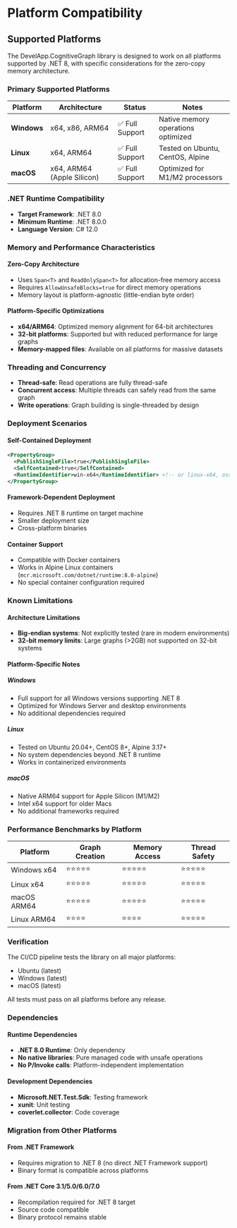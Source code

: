 # Platform Compatibility

## Supported Platforms

The DevelApp.CognitiveGraph library is designed to work on all platforms supported by .NET 8, with specific considerations for the zero-copy memory architecture.

### Primary Supported Platforms

| Platform | Architecture | Status | Notes |
|----------|-------------|---------|-------|
| **Windows** | x64, x86, ARM64 | ✅ Full Support | Native memory operations optimized |
| **Linux** | x64, ARM64 | ✅ Full Support | Tested on Ubuntu, CentOS, Alpine |
| **macOS** | x64, ARM64 (Apple Silicon) | ✅ Full Support | Optimized for M1/M2 processors |

### .NET Runtime Compatibility

- **Target Framework**: .NET 8.0
- **Minimum Runtime**: .NET 8.0.0
- **Language Version**: C# 12.0

### Memory and Performance Characteristics

#### Zero-Copy Architecture
- Uses `Span<T>` and `ReadOnlySpan<T>` for allocation-free memory access
- Requires `AllowUnsafeBlocks=true` for direct memory operations
- Memory layout is platform-agnostic (little-endian byte order)

#### Platform-Specific Optimizations
- **x64/ARM64**: Optimized memory alignment for 64-bit architectures
- **32-bit platforms**: Supported but with reduced performance for large graphs
- **Memory-mapped files**: Available on all platforms for massive datasets

### Threading and Concurrency

- **Thread-safe**: Read operations are fully thread-safe
- **Concurrent access**: Multiple threads can safely read from the same graph
- **Write operations**: Graph building is single-threaded by design

### Deployment Scenarios

#### Self-Contained Deployment
```xml
<PropertyGroup>
  <PublishSingleFile>true</PublishSingleFile>
  <SelfContained>true</SelfContained>
  <RuntimeIdentifier>win-x64</RuntimeIdentifier> <!-- or linux-x64, osx-x64, etc. -->
</PropertyGroup>
```

#### Framework-Dependent Deployment
- Requires .NET 8 runtime on target machine
- Smaller deployment size
- Cross-platform binaries

#### Container Support
- Compatible with Docker containers
- Works in Alpine Linux containers (`mcr.microsoft.com/dotnet/runtime:8.0-alpine`)
- No special container configuration required

### Known Limitations

#### Architecture Limitations
- **Big-endian systems**: Not explicitly tested (rare in modern environments)
- **32-bit memory limits**: Large graphs (>2GB) not supported on 32-bit systems

#### Platform-Specific Notes

##### Windows
- Full support for all Windows versions supporting .NET 8
- Optimized for Windows Server and desktop environments
- No additional dependencies required

##### Linux
- Tested on Ubuntu 20.04+, CentOS 8+, Alpine 3.17+
- No system dependencies beyond .NET 8 runtime
- Works in containerized environments

##### macOS
- Native ARM64 support for Apple Silicon (M1/M2)
- Intel x64 support for older Macs
- No additional frameworks required

### Performance Benchmarks by Platform

| Platform | Graph Creation | Memory Access | Thread Safety |
|----------|---------------|---------------|---------------|
| Windows x64 | ⭐⭐⭐⭐⭐ | ⭐⭐⭐⭐⭐ | ⭐⭐⭐⭐⭐ |
| Linux x64 | ⭐⭐⭐⭐⭐ | ⭐⭐⭐⭐⭐ | ⭐⭐⭐⭐⭐ |
| macOS ARM64 | ⭐⭐⭐⭐⭐ | ⭐⭐⭐⭐⭐ | ⭐⭐⭐⭐⭐ |
| Linux ARM64 | ⭐⭐⭐⭐ | ⭐⭐⭐⭐ | ⭐⭐⭐⭐⭐ |

### Verification

The CI/CD pipeline tests the library on all major platforms:
- Ubuntu (latest)
- Windows (latest)  
- macOS (latest)

All tests must pass on all platforms before any release.

### Dependencies

#### Runtime Dependencies
- **.NET 8.0 Runtime**: Only dependency
- **No native libraries**: Pure managed code with unsafe operations
- **No P/Invoke calls**: Platform-independent implementation

#### Development Dependencies
- **Microsoft.NET.Test.Sdk**: Testing framework
- **xunit**: Unit testing
- **coverlet.collector**: Code coverage

### Migration from Other Platforms

#### From .NET Framework
- Requires migration to .NET 8 (no direct .NET Framework support)
- Binary format is compatible across platforms

#### From .NET Core 3.1/5.0/6.0/7.0
- Recompilation required for .NET 8 target
- Source code compatible
- Binary protocol remains stable